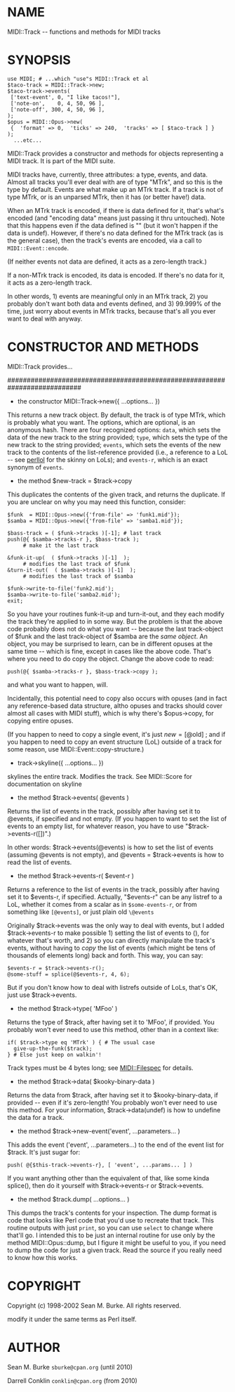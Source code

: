 NAME
====

MIDI::Track -- functions and methods for MIDI tracks

SYNOPSIS
========

    use MIDI; # ...which "use"s MIDI::Track et al
    $taco-track = MIDI::Track->new;
    $taco-track->events(
     ['text-event', 0, "I like tacos!"],
     ['note-on',    0, 4, 50, 96 ],
     ['note-off', 300, 4, 50, 96 ],
    );
    $opus = MIDI::Opus->new(
     {  'format' => 0,  'ticks' => 240,  'tracks' => [ $taco-track ] }
    );
      ...etc...

MIDI::Track provides a constructor and methods for objects representing a MIDI track. It is part of the MIDI suite.

MIDI tracks have, currently, three attributes: a type, events, and data. Almost all tracks you'll ever deal with are of type "MTrk", and so this is the type by default. Events are what make up an MTrk track. If a track is not of type MTrk, or is an unparsed MTrk, then it has (or better have!) data.

When an MTrk track is encoded, if there is data defined for it, that's what's encoded (and "encoding data" means just passing it thru untouched). Note that this happens even if the data defined is "" (but it won't happen if the data is undef). However, if there's no data defined for the MTrk track (as is the general case), then the track's events are encoded, via a call to `MIDI::Event::encode`.

(If neither events not data are defined, it acts as a zero-length track.)

If a non-MTrk track is encoded, its data is encoded. If there's no data for it, it acts as a zero-length track.

In other words, 1) events are meaningful only in an MTrk track, 2) you probably don't want both data and events defined, and 3) 99.999% of the time, just worry about events in MTrk tracks, because that's all you ever want to deal with anyway.

CONSTRUCTOR AND METHODS
=======================

MIDI::Track provides...

###########################################################################

  * the constructor MIDI::Track->new({ ...options... })

This returns a new track object. By default, the track is of type MTrk, which is probably what you want. The options, which are optional, is an anonymous hash. There are four recognized options: `data`, which sets the data of the new track to the string provided; `type`, which sets the type of the new track to the string provided; `events`, which sets the events of the new track to the contents of the list-reference provided (i.e., a reference to a LoL -- see [perllol](perllol) for the skinny on LoLs); and `events-r`, which is an exact synonym of `events`.

  * the method $new-track = $track->copy

This duplicates the contents of the given track, and returns the duplicate. If you are unclear on why you may need this function, consider:

    $funk  = MIDI::Opus->new({'from-file' => 'funk1.mid'});
    $samba = MIDI::Opus->new({'from-file' => 'samba1.mid'});

    $bass-track = ( $funk->tracks )[-1]; # last track
    push(@{ $samba->tracks-r }, $bass-track );
         # make it the last track

    &funk-it-up(  ( $funk->tracks )[-1]  );
         # modifies the last track of $funk
    &turn-it-out(  ( $samba->tracks )[-1]  );
         # modifies the last track of $samba

    $funk->write-to-file('funk2.mid');
    $samba->write-to-file('samba2.mid');
    exit;

So you have your routines funk-it-up and turn-it-out, and they each modify the track they're applied to in some way. But the problem is that the above code probably does not do what you want -- because the last track-object of $funk and the last track-object of $samba are the *same object*. An object, you may be surprised to learn, can be in different opuses at the same time -- which is fine, except in cases like the above code. That's where you need to do copy the object. Change the above code to read:

    push(@{ $samba->tracks-r }, $bass-track->copy );

and what you want to happen, will.

Incidentally, this potential need to copy also occurs with opuses (and in fact any reference-based data structure, altho opuses and tracks should cover almost all cases with MIDI stuff), which is why there's $opus->copy, for copying entire opuses.

(If you happen to need to copy a single event, it's just $new = [@$old] ; and if you happen to need to copy an event structure (LoL) outside of a track for some reason, use MIDI::Event::copy-structure.)

  * track->skyline({ ...options... })

skylines the entire track. Modifies the track. See MIDI::Score for documentation on skyline

  * the method $track->events( @events )

Returns the list of events in the track, possibly after having set it to @events, if specified and not empty. (If you happen to want to set the list of events to an empty list, for whatever reason, you have to use "$track->events-r([])".)

In other words: $track->events(@events) is how to set the list of events (assuming @events is not empty), and @events = $track->events is how to read the list of events.

  * the method $track->events-r( $event-r )

Returns a reference to the list of events in the track, possibly after having set it to $events-r, if specified. Actually, "$events-r" can be any listref to a LoL, whether it comes from a scalar as in `$some-events-r`, or from something like `[@events]`, or just plain old `\@events`

Originally $track->events was the only way to deal with events, but I added $track->events-r to make possible 1) setting the list of events to (), for whatever that's worth, and 2) so you can directly manipulate the track's events, without having to *copy* the list of events (which might be tens of thousands of elements long) back and forth. This way, you can say:

    $events-r = $track->events-r();
    @some-stuff = splice(@$events-r, 4, 6);

But if you don't know how to deal with listrefs outside of LoLs, that's OK, just use $track->events.

  * the method $track->type( 'MFoo' )

Returns the type of $track, after having set it to 'MFoo', if provided. You probably won't ever need to use this method, other than in a context like:

    if( $track->type eq 'MTrk' ) { # The usual case
      give-up-the-funk($track);
    } # Else just keep on walkin'!

Track types must be 4 bytes long; see [MIDI::Filespec](MIDI::Filespec) for details.

  * the method $track->data( $kooky-binary-data )

Returns the data from $track, after having set it to $kooky-binary-data, if provided -- even if it's zero-length! You probably won't ever need to use this method. For your information, $track->data(undef) is how to undefine the data for a track.

  * the method $track->new-event('event', ...parameters... )

This adds the event ('event', ...parameters...) to the end of the event list for $track. It's just sugar for:

    push( @{$this-track->events-r}, [ 'event', ...params... ] )

If you want anything other than the equivalent of that, like some kinda splice(), then do it yourself with $track->events-r or $track->events.

  * the method $track.dump( ...options... )

This dumps the track's contents for your inspection. The dump format is code that looks like Perl code that you'd use to recreate that track. This routine outputs with just `print`, so you can use `select` to change where that'll go. I intended this to be just an internal routine for use only by the method MIDI::Opus::dump, but I figure it might be useful to you, if you need to dump the code for just a given track. Read the source if you really need to know how this works.

COPYRIGHT 
==========

Copyright (c) 1998-2002 Sean M. Burke. All rights reserved.

modify it under the same terms as Perl itself.

AUTHOR
======

Sean M. Burke `sburke@cpan.org` (until 2010)

Darrell Conklin `conklin@cpan.org` (from 2010)

